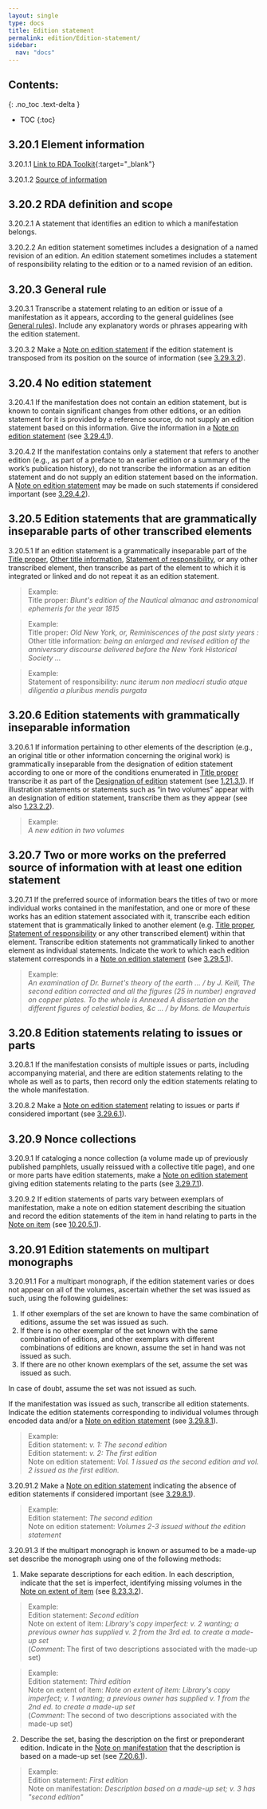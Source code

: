 ```yaml
---
layout: single
type: docs
title: Edition statement
permalink: edition/Edition-statement/
sidebar:
  nav: "docs"
---
```


## Contents:
{: .no_toc .text-delta }

- TOC
{:toc}

## 3.20.1 Element information 

<a name="3.20.1.1">3.20.1.1</a> [Link to RDA Toolkit](https://beta.rdatoolkit.org/Content/Index?externalId=en-US_ala-fbd459c0-2eff-3c1f-a983-6cf86b379574){:target="_blank"}

<a name="3.20.1.2">3.20.1.2</a> [Source of information](/DCRMR/edition/)

## 3.20.2 RDA definition and scope

<a name="3.20.2.1">3.20.2.1</a> A statement that identifies an edition to which a manifestation belongs.

<a name="3.20.2.2">3.20.2.2</a> An edition statement sometimes includes a designation of a named revision of an edition. An edition statement sometimes includes a statement of responsibility relating to the edition or to a named revision of an edition.

## 3.20.3 General rule

<a name="3.20.3.1">3.20.3.1</a> Transcribe a statement relating to an edition or issue of a manifestation as it
appears, according to the general guidelines (see [General rules](/DCRMR/general-rules/)). Include any explanatory words or phrases appearing with the edition statement.

<a name="3.20.3.2">3.20.3.2</a> Make a [Note on edition statement](/DCRMR/edition/Note-on-edition-statement/) if the edition statement is transposed from its position on the source of information (see [3.29.3.2](/DCRMR/edition/Note-on-edition-statement/#3.29.3.2)).

## 3.20.4 No edition statement 

<a name="3.20.4.1">3.20.4.1</a> If the manifestation does not contain an edition statement, but is known to contain significant changes from other editions, or an edition statement for it is provided by a reference source, do not supply an edition statement based on this information. Give the information in a [Note on edition statement](/DCRMR/edition/Note-on-edition-statement/) (see [3.29.4.1](/DCRMR/edition/Note-on-edition-statement/#3.29.4.1)).

<a name="3.20.4.2">3.20.4.2</a> If the manifestation contains only a statement that refers to another edition (e.g., as part of a preface to an earlier edition or a summary of the work’s publication history), do not transcribe the information as an edition statement and do not supply an edition statement based on the information. A [Note on edition statement](/DCRMR/edition/Note-on-edition-statement/) may be made on such statements if considered important (see [3.29.4.2](/DCRMR/edition/Note-on-edition-statement/#3.29.4.2)).

## 3.20.5 Edition statements that are grammatically inseparable parts of other transcribed elements

<a name="3.20.5.1">3.20.5.1</a> If an edition statement is a grammatically inseparable part of the [Title proper](/DCRMR/title/Title-proper/), [Other title information](/DCRMR/title/Other-title-information/), [Statement of responsibility](/DCRMR/sor/Statement-of-responsibility/), or any other transcribed element, then transcribe as part of the element to which it is integrated or linked and do not repeat it as an edition statement. 

>Example:  
>Title proper: <CITE>Blunt's edition of the Nautical almanac and astronomical ephemeris for the year 1815</CITE>

>Example:  
>Title proper: <CITE>Old New York, or, Reminiscences of the past sixty years : </CITE>  
>Other title information: <CITE> being an enlarged and revised edition of the anniversary discourse delivered before the New York Historical Society … </CITE>  

>Example:  
>Statement of responsibility: <CITE> nunc iterum non mediocri studio atque diligentia a pluribus mendis purgata </CITE> 

## 3.20.6 Edition statements with grammatically inseparable information

<a name="3.20.6.1">3.20.6.1</a> If information pertaining to other elements of the description (e.g., an original title or other information concerning the original work) is grammatically inseparable from the designation of edition statement according to one or more of the conditions enumerated in [Title proper](/DCRMR/title/Title-proper/) transcribe it as part of the [Designation of edition](/DCRMR/edition/Designation-of-edition) statement (see [1.21.3.1](/DCRMR/title/Title-proper/)). If illustration statements or statements such as “in two volumes” appear with an designation of edition statement, transcribe them as they appear (see also [1.23.2.2](/DCRMR/title/Other-title-information/#1.23.2.2)).

>Example:  
> <CITE>A new edition in two volumes</CITE>

## 3.20.7 Two or more works on the preferred source of information with at least one edition statement

<a name="3.20.7.1">3.20.7.1</a> If the preferred source of information bears the titles of two or more individual works contained in the manifestation, and one or more of these works has an edition statement associated with it, transcribe each edition statement that is grammatically linked to another element (e.g. [Title proper](/DCRMR/title/Title-proper/), [Statement of responsibility](/DCRMR/sor/Statement-of-responsibility/) or any other transcribed element) within that element. Transcribe edition statements not grammatically linked to another element as individual statements. Indicate the work to which each edition statement corresponds in a [Note on edition statement](/DCRMR/edition/Note-on-edition-statement/) (see [3.29.5.1](/DCRMR/edition/Note-on-edition-statement/#3.29.5.1)).

>Example:  
><CITE>An examination of Dr. Burnet's theory of the earth  ... / by J. Keill, The second edition corrected and all the figures (25 in number) engraved on copper plates. To the whole is Annexed A dissertation on the different figures of celestial bodies, &c ... / by Mons. de Maupertuis </CITE>  

## 3.20.8 Edition statements relating to issues or parts

<a name="3.20.8.1">3.20.8.1</a> If the manifestation consists of multiple issues or parts, including accompanying material, and there are edition statements relating to the whole as well as to parts, then record only the edition statements relating to the whole manifestation.

<a name="3.20.8.2">3.20.8.2</a> Make a [Note on edition statement](/DCRMR/edition/Note-on-edition-statement/) relating to issues or parts if considered important (see [3.29.6.1](/DCRMR/edition/Note-on-edition-statement/#3.29.6.1)).

## 3.20.9 Nonce collections

<a name="3.20.9.1">3.20.9.1</a> If cataloging a nonce collection (a volume made up of previously published pamphlets, usually reissued with a collective title page), and one or more parts have edition statements, make a [Note on edition statement](/DCRMR/edition/Note-on-edition-statement/) giving edition statements relating to the parts (see [3.29.7.1](/DCRMR/edition/Note-on-edition-statement/#3.29.7.1)).

<a name="3.20.9.2">3.20.9.2</a> If edition statements of parts vary between exemplars of manifestation, make a note on edition statement describing the situation and record the edition statements of the item in hand relating to parts in the [Note on item](/DCRMR/additional-notes/Note-on-item) (see [10.20.5.1](/DCRMR/additional-notes/Note-on-item/#10.20.5.1)).

## 3.20.91 Edition statements on multipart monographs

<a name="3.20.91.1">3.20.91.1</a> For a multipart monograph, if the edition statement varies or does not appear on all of the volumes, ascertain whether the set was issued as such, using the following guidelines:

1) If other exemplars of the set are known to have the same combination of editions, assume the set was issued as such.  
2) If there is no other exemplar of the set known with the same combination of editions, and other exemplars with different combinations of editions are known, assume the set in hand was not issued as such.  
3) If there are no other known exemplars of the set, assume the set was issued as such.

In case of doubt, assume the set was not issued as such.

If the manifestation was issued as such, transcribe all edition statements. Indicate the edition statements corresponding to individual volumes through encoded data and/or a [Note on edition statement](/DCRMR/edition/Note-on-edition-statement/) (see [3.29.8.1](/DCRMR/edition/Note-on-edition-statement/#3.29.8.1)). 

>Example:  
>Edition statement: <CITE>v. 1: The second edition</CITE>  
>Edition statement: <CITE>v. 2: The first edition</CITE>  
>Note on edition statement: <CITE>Vol. 1 issued as the second edition and vol. 2 issued as the first edition.</CITE>

<a name="3.20.91.2">3.20.91.2</a> Make a [Note on edition statement](/DCRMR/edition/Note-on-edition-statement/) indicating the absence of edition statements if considered important (see [3.29.8.1](/DCRMR/edition/Note-on-edition-statement/#3.29.8.1)).

>Example:      
>Edition statement: <CITE>The second edition</CITE>  
>Note on edition statement: <CITE>Volumes 2-3 issued without the edition statement</CITE>

<a name="3.20.91.3">3.20.91.3</a> If the multipart monograph is known or assumed to be a made-up set describe the monograph using one of the following methods:

1) Make separate descriptions for each edition. In each description, indicate that the set is imperfect, identifying missing volumes in the [Note on extent of item](/DCRMR/additional-notes/Note-on-extent-of-item/) (see [8.23.3.2](/DCRMR/additional-notes/Note-on-extent-of-item/#8.23.3.2)).

>Example:      
>Edition statement: <CITE>Second edition</CITE>  
>Note on extent of item: <CITE>Library's copy imperfect: v. 2 wanting; a previous owner has supplied v. 2 from the 3rd ed. to create a made-up set</CITE>  
>(*Comment*: The first of two descriptions associated with the made-up set)

>Example:       
>Edition statement: <CITE>Third edition</CITE>  
>Note on extent of item: <CITE>Note on extent of item: Library's copy imperfect; v. 1 wanting; a previous owner has supplied v. 1 from the 2nd ed. to create a made-up set</CITE>  
>(*Comment*: The second of two descriptions associated with the made-up set)

2) Describe the set, basing the description on the first or preponderant edition. Indicate in the [Note on manifestation](/DCRMR/additional-notes/Note-on-manifestation/) that the description is based on a made-up set (see [7.20.6.1](/DCRMR/additional-notes/Note-on-manifestation/#7.20.6.1)).

>Example:      
>Edition statement: <CITE> First edition</CITE>  
>Note on manifestation: <CITE>Description based on a made-up set; v. 3 has "second edition"</CITE>